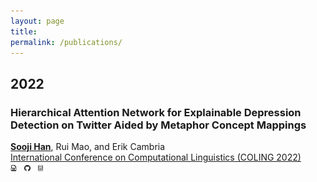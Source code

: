 ```yaml
---
layout: page
title: 
permalink: /publications/
---
```


<h2 style="text-align:left;">2022</h2>

<h3 style="text-align:left;line-height=1.1;">Hierarchical Attention Network for Explainable Depression Detection on Twitter Aided by Metaphor Concept Mappings</h3>
<b><ins>Sooji Han</ins></b>, Rui Mao, and Erik Cambria<br>
<a href="https://coling2022.org/" target="_blank">International Conference on Computational Linguistics (COLING 2022)</a><br>
<a href="https://aclanthology.org/2022.coling-1.9.pdf" target="_blank"><img src="../images/pdf1.png" width="2%"></a> &nbsp; <a href="https://github.com/soojihan/HAN" target="_blank"><img src="../images/github.png" width="2%"></a> &nbsp; <a href="https://zenodo.org/record/7095100" target="_blank"><img src="../images/data.png" width="1.7%">
    
<!--   <span class="fancy-underline">Sooji Han</span>, Rui Mao and Erik Cambria<br>
  <a href="https://coling2022.org/" target="_blank">International Conference on Computational Linguistics (COLING 2022)</a><br>
  In press, <a href="https://arxiv.org/pdf/2209.07494.pdf" target="_blank"><img src="images/pdf1.png"></a> &nbsp; <a href="https://github.com/soojihan/HAN" target="_blank"><img src="images/github.png" id='img3'></a> &nbsp; <a href="https://zenodo.org/record/7095100" target="_blank"><img src="images/data.png" id='img2'></a>
</div>
<br>
<div id="div2">
  <span class="boldfont">Sentic Parser: A Graph-Based Approach to Concept Extraction for Sentiment Analysis</span><br>
  Erik Cambria, Rui Mao, <span class="fancy-underline">Sooji Han</span>, Qian Liu<br>
  <a href="https://sentic.net/sentire/" target="_blank">SENTIRE 2022</a><br>
  In press, <a href="https://sentic.net/sentic-parser.pdf" target="_blank"><img src="images/pdf.png" id='img3'></a> 
</div> -->



